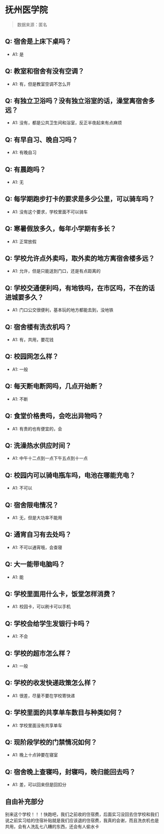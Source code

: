 # 抚州医学院

> 数据来源：匿名

## Q: 宿舍是上床下桌吗？

- A1: 是

## Q: 教室和宿舍有没有空调？

- A1: 有，但是教室空调不怎么开

## Q: 有独立卫浴吗？没有独立浴室的话，澡堂离宿舍多远？

- A1: 没有，都是公共卫生间和浴室，反正半夜起来有点麻烦

## Q: 有早自习、晚自习吗？

- A1: 有晚自习

## Q: 有晨跑吗？

- A1: 无

## Q: 每学期跑步打卡的要求是多少公里，可以骑车吗？

- A1: 没有这个要求，学校里面不可以骑车

## Q: 寒暑假放多久，每年小学期有多长？

- A1: 正常放假

## Q: 学校允许点外卖吗，取外卖的地方离宿舍楼多远？

- A1: 允许，但是只能送到门口，还是有点距离的

## Q: 学校交通便利吗，有地铁吗，在市区吗，不在的话进城要多久？

- A1: 门口公交很便利，基本玩的地方都能去到，没地铁

## Q: 宿舍楼有洗衣机吗？

- A1: 有，共用，要花钱

## Q: 校园网怎么样？

- A1: 一般

## Q: 每天断电断网吗，几点开始断？

- A1: 不断

## Q: 食堂价格贵吗，会吃出异物吗？

- A1: 有贵的也有便宜的，会

## Q: 洗澡热水供应时间？

- A1: 中午十二点到一点下午五点到十一点

## Q: 校园内可以骑电瓶车吗，电池在哪能充电？

- A1: 不可以

## Q: 宿舍限电情况？

- A1: 无，但是大功率不能用

## Q: 通宵自习有去处吗？

- A1: 不可以通宵哦，会查寝

## Q: 大一能带电脑吗？

- A1: 能

## Q: 学校里面用什么卡，饭堂怎样消费？

- A1: 校园卡，可以刷卡可以手机

## Q: 学校会给学生发银行卡吗？

- A1: 不会

## Q: 学校的超市怎么样？

- A1: 一般

## Q: 学校的收发快递政策怎么样？

- A1: 很差，尽量不要在学校寄快递

## Q: 学校里面的共享单车数目与种类如何？

- A1: 学校里面没有共享单车

## Q: 现阶段学校的门禁情况如何？

- A1: 晚上十点钟要在寝室

## Q: 宿舍晚上查寝吗，封寝吗，晚归能回去吗？

- A1: 差，可以回来但是回扣分

## 自由补充部分

别来这个学校！！！快跑吧，我们之前收的住宿费，后面实习没回去住学校和我们说之前实习给的住宿补贴就是我们应该退的住宿费，我真的会谢，而且洗衣机也是共用，会有人洗乱七八糟的东西，还会有人偷水卡